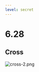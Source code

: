 ```yaml
---
level: secret
---
```

# 6.28

## Cross

![cross-2.png](https://cdn.jerryz.com.cn/gh/YangguangZhou/note@main/docs/biology/note/cross-2.drawio.png)